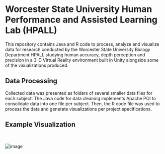 # Worcester State University Human Performance and Assisted Learning Lab (HPALL) 

This repository contains Java and R code to process, analyze and visualize data for research conducted by the Worcester State University Biology Department HPALL
studying human accuracy, depth perception and precision in a 3-D Virtual Reality environment built in Unity alongside some of the visualizations produced.

## Data Processing

Collected data was presented as folders of several smaller data files for each subject.
The Java code for data cleaning implements Apache POI to consolidate data into one file per subject.
Then, the R code file was used to process the data and generate visualizations per project specifications.

## Example Visualization
<br>

![image](https://github.com/jelbirt/HPALL-code-files/assets/119531552/4e4dbab0-560f-4dc6-a180-352a156e6195)
